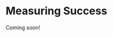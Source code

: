 # Measuring Success
<!-- Like the Korean and Vietnam Wars in your high school history class, Monitoring and Reporting is often forgotten, neglected, or not linked to learning and new project design. 

FBA has included worksheets to help you track progress and prepare reports if your project is funded by CAL FIRE. You do not need to complete these worksheets during the design phase. -->

Coming soon!